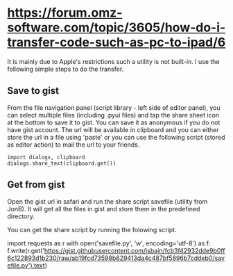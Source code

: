 # https://forum.omz-software.com/topic/3605/how-do-i-transfer-code-such-as-pc-to-ipad/6

It is mainly due to Apple's restrictions such a utility is not built-in. I use the following simple steps to do the transfer.

## Save to gist

From the file navigation panel (script library - left side of editor panel), you can select multiple files (including .pyui files) and tap the share sheet icon at the bottom to save it to gist. You can save it as anonymous if you do not have gist account. The url will be available in clipboard and you can either store the url in a file using 'paste' or you can use the following script (stored as editor action) to mail the url to your friends.

	import dialogs, clipboard
	dialogs.share_text(clipboard.get())  

## Get from gist

Open the gist url in safari and run the share script savefile (utility from JonB). It will get all the files in gist and store them in the predefined directory.

You can get the share script by running the folowing script.

import requests as r
with open('savefile.py', 'w', encoding='utf-8') as f:
	f.write(r.get('https://gist.githubusercontent.com/jsbain/fcb3f42932dde9b0ff6c122893d1b230/raw/ab19fcd73598b829413da4c487bf5896b7cddeb0/savefile.py').text)
